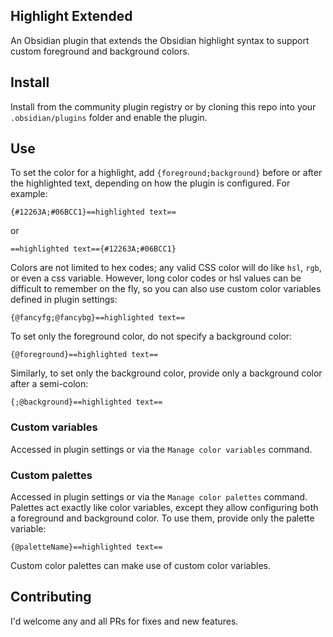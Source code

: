 ## Highlight Extended

An Obsidian plugin that extends the Obsidian highlight syntax to support custom foreground and background colors.

## Install

Install from the community plugin registry or by cloning this repo into your `.obsidian/plugins` folder and enable the plugin.

## Use

To set the color for a highlight, add `{foreground;background}` before or after the highlighted text, depending on how the plugin is configured. For example:

`{#12263A;#06BCC1}==highlighted text==`

or

`==highlighted text=={#12263A;#06BCC1}`

Colors are not limited to hex codes; any valid CSS color will do like `hsl`, `rgb`, or even a css variable. However, long color codes or hsl values can be difficult to remember on the fly, so you can also use custom color variables defined in plugin settings:

`{@fancyfg;@fancybg}==highlighted text==`

To set only the foreground color, do not specify a background color:

`{@foreground}==highlighted text==`

Similarly, to set only the background color, provide only a background color after a semi-colon:

`{;@background}==highlighted text==`

### Custom variables

Accessed in plugin settings or via the `Manage color variables` command.

### Custom palettes

Accessed in plugin settings or via the `Manage color palettes` command. Palettes act exactly like color variables, except they allow configuring both a foreground and background color. To use them, provide only the palette variable:

`{@paletteName}==highlighted text==`

Custom color palettes can make use of custom color variables.

## Contributing

I'd welcome any and all PRs for fixes and new features.

